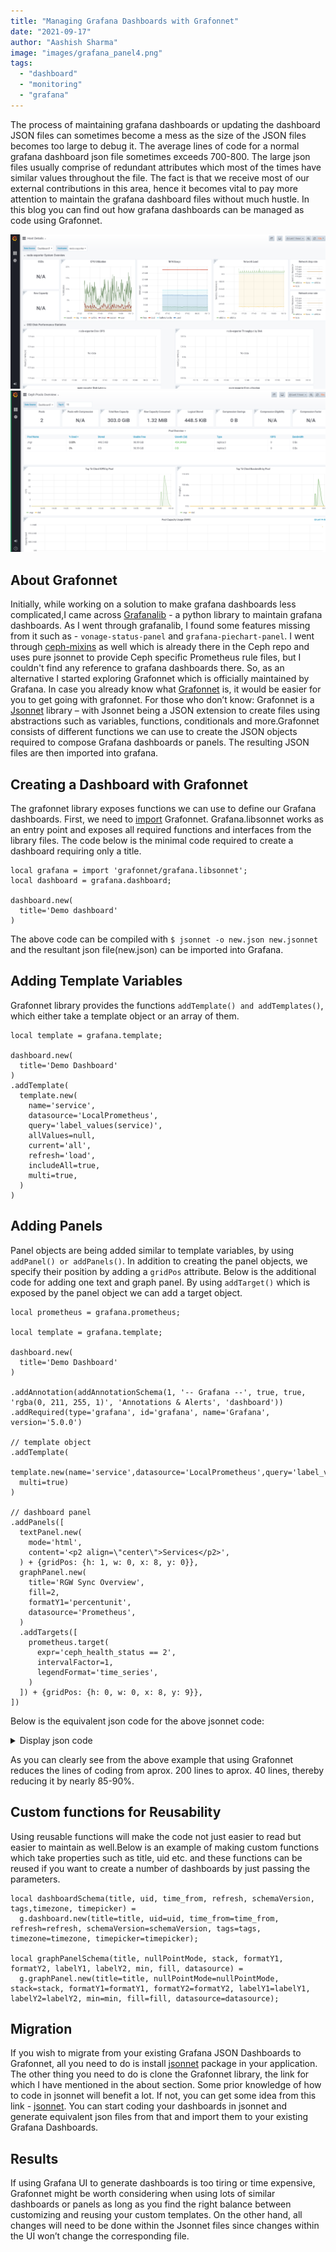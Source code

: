 ```yaml
---
title: "Managing Grafana Dashboards with Grafonnet"
date: "2021-09-17"
author: "Aashish Sharma"
image: "images/grafana_panel4.png"
tags:
  - "dashboard"
  - "monitoring"
  - "grafana"
---
```


The process of maintaining grafana dashboards or updating the dashboard JSON files can sometimes become a mess as the size of the JSON files becomes too large to debug it. The average lines of code for a normal grafana dashboard json file sometimes exceeds 700-800. The large json files usually comprise of redundant attributes which most of the times have similar values throughout the file. The fact is that we receive most of our external contributions in this area, hence it becomes vital to pay more attention to maintain the grafana dashboard files without much hustle. In this blog you can find out how grafana dashboards can be managed as code using Grafonnet.

![Grafana Dashboards](images/grafana_panel1.png)
![Grafana Dashboards](images/grafana_panel2.png)

## About Grafonnet

Initially, while working on a solution to make grafana dashboards less complicated,I came across [Grafanalib](https://grafanalib.readthedocs.io/en/stable/) - a python library to maintain grafana dashboards. As I went through grafanalib, I found some features missing from it such as - `vonage-status-panel` and `grafana-piechart-panel`. I went through [ceph-mixins](https://github.com/ceph/ceph-mixins) as well which is already there in the Ceph repo and uses pure jsonnet to provide Ceph specific Prometheus rule files, but I couldn't find any reference to grafana dashboards there. So, as an alternative I started exploring Grafonnet which is officially maintained by Grafana. In case you already know what [Grafonnet](https://github.com/grafana/grafonnet-lib) is, it would be easier for you to get going with grafonnet. For those who don’t know: Grafonnet is a [Jsonnet](https://jsonnet.org) library – with Jsonnet being a JSON extension to create files using abstractions such as variables, functions, conditionals and more.Grafonnet consists of different functions we can use to create the JSON objects required to compose Grafana dashboards or panels. The resulting JSON files are then imported into grafana.

## Creating a Dashboard with Grafonnet

The grafonnet library exposes functions we can use to define our Grafana dashboards. First, we need to [import](https://grafana.github.io/grafonnet-lib/getting-started/) Grafonnet. Grafana.libsonnet works as an entry point and exposes all required functions and interfaces from the library files.
The code below is the minimal code required to create a dashboard requiring only a title.

```
local grafana = import 'grafonnet/grafana.libsonnet';
local dashboard = grafana.dashboard;
 
dashboard.new(
  title='Demo dashboard'
)
```

The above code can be compiled with `$ jsonnet -o new.json new.jsonnet` and the resultant json file(new.json) can be imported into Grafana.

## Adding Template Variables

Grafonnet library provides the functions `addTemplate() and addTemplates()`, which either take a template object or an array of them.

```
local template = grafana.template;
 
dashboard.new(
  title='Demo Dashboard'
)
.addTemplate(
  template.new(
    name='service',
    datasource='LocalPrometheus',
    query='label_values(service)',
    allValues=null,
    current='all',
    refresh='load',
    includeAll=true,
    multi=true,
  )
)
```

## Adding Panels

Panel objects are being added similar to template variables, by using `addPanel() or addPanels()`. In addition to creating the panel objects, we specify their position by adding a `gridPos` attribute. Below is the additional code for adding one text and graph panel.
By using `addTarget()` which is exposed by the panel object we can add a target object.

```
local prometheus = grafana.prometheus;

local template = grafana.template;
 
dashboard.new(
  title='Demo Dashboard'
)

.addAnnotation(addAnnotationSchema(1, '-- Grafana --', true, true, 'rgba(0, 211, 255, 1)', 'Annotations & Alerts', 'dashboard'))
.addRequired(type='grafana', id='grafana', name='Grafana', version='5.0.0')

// template object
.addTemplate(
  template.new(name='service',datasource='LocalPrometheus',query='label_values(service)',allValues=null,current='all',refresh='load',includeAll=true,
  multi=true)
)
 
// dashboard panel
.addPanels([
  textPanel.new(
    mode='html',
    content='<p2 align=\"center\">Services</p2>',
  ) + {gridPos: {h: 1, w: 0, x: 8, y: 0}},
  graphPanel.new(
    title='RGW Sync Overview',
    fill=2,
    formatY1='percentunit',
    datasource='Prometheus',
  )
  .addTargets([
    prometheus.target(
      expr='ceph_health_status == 2',
      intervalFactor=1,
      legendFormat='time_series',
    )
  ]) + {gridPos: {h: 0, w: 0, x: 8, y: 9}},
])
```

Below is the equivalent json code for the above jsonnet code:

<details>
<summary>Display json code</summary>

```json

{
   "__inputs": [ ],
   "__requires": [
      {
         "id": "grafana",
         "name": "Grafana",
         "type": "grafana",
         "version": "5.0.0"
      },
      {
         "id": "graph",
         "name": "Graph",
         "type": "panel",
         "version": "5.0.0"
      }
   ],
   "annotations": {
      "list": [
         {
            "builtIn": 1,
            "datasource": "-- Grafana --",
            "enable": true,
            "hide": true,
            "iconColor": "rgba(0, 211, 255, 1)",
            "name": "Annotations & Alerts",
            "showIn": 0,
            "tags": [ ],
            "type": "dashboard"
         }
      ]
   },
   "editable": false,
   "gnetId": null,
   "graphTooltip": 0,
   "hideControls": false,
   "id": null,
   "links": [ ],
   "panels": [
      {
         "aliasColors": { },
         "bars": false,
         "dashLength": 10,
         "dashes": false,
         "datasource": "$datasource",
         "fill": 1,
         "gridPos": {
            "h": 7,
            "w": 8,
            "x": 0,
            "y": 0
         },
         "id": 2,
         "legend": {
            "alignAsTable": false,
            "avg": false,
            "current": false,
            "max": false,
            "min": false,
            "rightSide": false,
            "show": true,
            "sideWidth": null,
            "total": false,
            "values": false
         },
         "lines": true,
         "linewidth": 1,
         "links": [ ],
         "nullPointMode": "null as zero",
         "percentage": false,
         "pointradius": 5,
         "points": false,
         "renderer": "flot",
         "repeat": null,
         "seriesOverrides": [ ],
         "spaceLength": 10,
         "stack": true,
         "steppedLine": false,
         "targets": [
            {
               "expr": "sum by (source_zone) (rate(ceph_data_sync_from_zone_fetch_bytes_sum[30s]))",
               "format": "time_series",
               "intervalFactor": 1,
               "legendFormat": "{{source_zone}}",
               "refId": "A"
            }
         ],
         "thresholds": [ ],
         "timeFrom": null,
         "timeShift": null,
         "title": "Replication (throughput) from Source Zone",
         "tooltip": {
            "shared": true,
            "sort": 0,
            "value_type": "individual"
         },
         "type": "graph",
         "xaxis": {
            "buckets": null,
            "mode": "time",
            "name": null,
            "show": true,
            "values": [ ]
         },
         "yaxes": [
            {
               "format": "Bps",
               "label": null,
               "logBase": 1,
               "max": null,
               "min": 0,
               "show": true
            },
            {
               "format": "short",
               "label": null,
               "logBase": 1,
               "max": null,
               "min": 0,
               "show": true
            }
         ]
      },
   ],
   "refresh": "15s",
   "rows": [ ],
   "schemaVersion": 16,
   "style": "dark",
   "tags": [
      "overview"
   ],
   "templating": {
      "list": [
         {
            "allValue": null,
            "current": { },
            "datasource": "$datasource",
            "hide": 2,
            "includeAll": true,
            "label": null,
            "multi": false,
            "name": "rgw_servers",
            "options": [ ],
            "query": "prometehus",
            "refresh": 1,
            "regex": "",
            "sort": 1,
            "tagValuesQuery": "",
            "tags": [ ],
            "tagsQuery": "",
            "type": "query",
            "useTags": false
         },
         {
            "current": {
               "text": "default",
               "value": "default"
            },
            "hide": 0,
            "label": "Data Source",
            "name": "datasource",
            "options": [ ],
            "query": "prometheus",
            "refresh": 1,
            "regex": "",
            "type": "datasource"
         }
      ]
   },
   "time": {
      "from": "now-1h",
      "to": "now"
   },
   "timepicker": {
      "refresh_intervals": [
         "5s",
         "10s",
         "15s",
         "30s",
         "1m",
         "5m",
         "15m",
         "30m",
         "1h",
         "2h",
         "1d"
      ],
      "time_options": [
         "5m",
         "15m",
         "1h",
         "6h",
         "12h",
         "24h",
         "2d",
         "7d",
         "30d"
      ]
   },
   "timezone": "",
   "title": "RGW Sync Overview",
   "uid": "rgw-sync-overview",
   "version": 0
}
```
</details>

As you can clearly see from the above example that using Grafonnet reduces the lines of coding from aprox. 200 lines to aprox. 40 lines, thereby reducing it by nearly 85-90%.

## Custom functions for Reusability

Using reusable functions will make the code not just easier to read but easier to maintain as well.Below is an example of making custom functions which take properties such as title, uid etc. and these functions can be reused if you want to create a number of dashboards by just passing the parameters.

```
local dashboardSchema(title, uid, time_from, refresh, schemaVersion, tags,timezone, timepicker) =
  g.dashboard.new(title=title, uid=uid, time_from=time_from, refresh=refresh, schemaVersion=schemaVersion, tags=tags, timezone=timezone, timepicker=timepicker);

local graphPanelSchema(title, nullPointMode, stack, formatY1, formatY2, labelY1, labelY2, min, fill, datasource) =
  g.graphPanel.new(title=title, nullPointMode=nullPointMode, stack=stack, formatY1=formatY1, formatY2=formatY2, labelY1=labelY1, labelY2=labelY2, min=min, fill=fill, datasource=datasource);

```

## Migration

If you wish to migrate from your existing Grafana JSON Dashboards to Grafonnet, all you need to do is install [jsonnet](https://pkgs.org/search/?q=jsonnet) package in your application. The other thing you need to do is clone the Grafonnet library, the link for which I have mentioned in the about section. Some prior knowledge of how to code in jsonnet will benefit a lot. If not, you can get some idea from this link - [jsonnet](https://jsonnet.org/). You can start coding your dashboards in jsonnet and generate equivalent json files from that and import them to your existing Grafana Dashboards.

## Results

If using Grafana UI to generate dashboards is too tiring or time expensive, Grafonnet might be worth considering when using lots of similar dashboards or panels as long as you find the right balance between customizing and reusing your custom templates. On the other hand, all changes will need to be done within the Jsonnet files since changes within the UI won’t change the corresponding file.